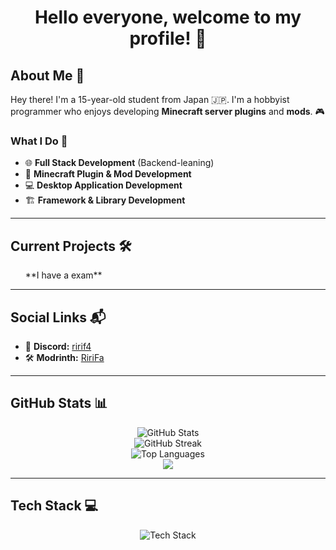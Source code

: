 <h1 align="center">Hello everyone, welcome to my profile! 👋</h1>

<h2>About Me 📘</h2>
<p>Hey there! I'm a 15-year-old student from Japan 🇯🇵. I'm a hobbyist programmer who enjoys developing <strong>Minecraft server plugins</strong> and <strong>mods</strong>. 🎮</p>

<h3>What I Do 🚀</h3>
<ul>
  <li>🌐 <strong>Full Stack Development</strong> (Backend-leaning)</li>
  <li>🧩 <strong>Minecraft Plugin & Mod Development</strong></li>
  <li>💻 <strong>Desktop Application Development</strong></li>
  <li>🏗️ <strong>Framework & Library Development</strong></li>
</ul>

---

<h2>Current Projects 🛠️</h2>
<ul>
  <!-- <li>⚡ <strong><a href="https://github.com/SwiftStorm-Studio">SwiftStorm Studio</a></strong> – Actively working with this team.</li> -->
  <!-- <li>🔥 <strong><a href="https://github.com/K-Lqrs/mcef-al">mcef-al</a></strong> – An abstraction layer for <a href="https://github.com/CCBlueX/mcef">MCEF</a>.</li> -->
  <!-- <li>🌱 <strong>Currently Learning:</strong> MCEF, Fabric, Java, C++</li> -->
  **I have a exam**
</ul>

---

<h2>Social Links 📬</h2>
<ul>
  <li>💬 <strong>Discord:</strong> <a href="https://discordapp.com/users/959721106816770088">ririf4</a></li>
  <li>🛠️ <strong>Modrinth:</strong> <a href="https://modrinth.com/user/RiriFa">RiriFa</a></li>
</ul>

---

<h2>GitHub Stats 📊</h2>
<div align="center">
  <img src="https://github-readme-stats.vercel.app/api?username=ririf4&show_icons=true&hide_border=true&theme=radical" alt="GitHub Stats"/>
  <br/>
  <img src="https://streak-stats.demolab.com?user=ririf4&theme=radical&short_numbers=true&date_format=%5BY%20%5DM%20j" alt="GitHub Streak" />
  <br/>
  <img src="https://github-readme-stats.vercel.app/api/top-langs/?username=ririf4&layout=compact&langs_count=10&show_icons=true&hide_border=true&theme=radical" alt="Top Languages"/>
  <br/>
  <img src="https://github-readme-activity-graph.vercel.app/graph?username=ririf4&theme=radical"/>
</div>

---

<h2>Tech Stack 💻</h2>
<p align="center">
  <img src="https://skillicons.dev/icons?i=java,kotlin,cpp,ts,gradle,html,css,js,git&theme=dark" alt="Tech Stack"/>
</p>
